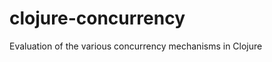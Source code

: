 clojure-concurrency
===================

Evaluation of the various concurrency mechanisms in Clojure

